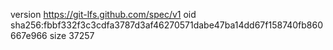 version https://git-lfs.github.com/spec/v1
oid sha256:fbbf332f3c3cdfa3787d3af46270571dabe47ba14dd67f158740fb860667e966
size 37257

